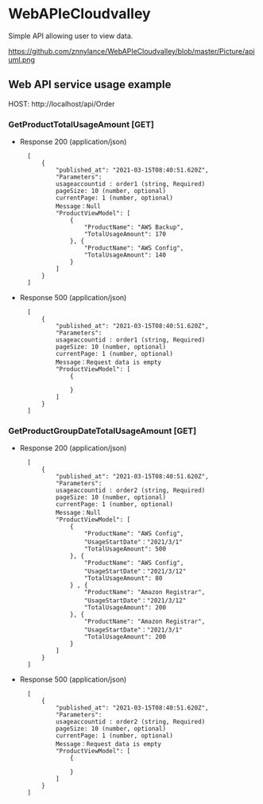 # WebAPIeCloudvalley

Simple API allowing user to view data.

https://github.com/znnylance/WebAPIeCloudvalley/blob/master/Picture/apiuml.png

## Web API service usage example 

HOST: http://localhost/api/Order

###  GetProductTotalUsageAmount [GET]

+ Response 200 (application/json)
    
        [
            {
                "published_at": "2021-03-15T08:40:51.620Z",
                "Parameters":
                usageaccountid : order1 (string, Required)
                pageSize: 10 (number, optional)
                currentPage: 1 (number, optional)
                Message：Null
                "ProductViewModel": [
                    {
                        "ProductName": "AWS Backup",
                        "TotalUsageAmount": 170
                    }, {
                        "ProductName": "AWS Config",
                        "TotalUsageAmount": 140
                    }
                ]
            }
        ]
        
+ Response 500 (application/json)
    
        [
            {
                "published_at": "2021-03-15T08:40:51.620Z",
                "Parameters":
                usageaccountid : order1 (string, Required)
                pageSize: 10 (number, optional)
                currentPage: 1 (number, optional)
                Message：Request data is empty
                "ProductViewModel": [
                    {
                       
                    }
                ]
            }
        ]

###  GetProductGroupDateTotalUsageAmount [GET]

+ Response 200 (application/json)
    
        [
            {
                "published_at": "2021-03-15T08:40:51.620Z",
                "Parameters":
                usageaccountid : order2 (string, Required)
                pageSize: 10 (number, optional)
                currentPage: 1 (number, optional)
                Message：Null
                "ProductViewModel": [
                    {
                        "ProductName": "AWS Config",
                        "UsageStartDate"："2021/3/1"
                        "TotalUsageAmount": 500
                    }, {
                        "ProductName": "AWS Config",
                        "UsageStartDate"："2021/3/12"
                        "TotalUsageAmount": 80
                    } , {
                        "ProductName": "Amazon Registrar",
                        "UsageStartDate"："2021/3/12"
                        "TotalUsageAmount": 200
                    }, {
                        "ProductName": "Amazon Registrar",
                        "UsageStartDate"："2021/3/1"
                        "TotalUsageAmount": 200
                    }
                ]
            }
        ]
        
+ Response 500 (application/json)
    
        [
            {
                "published_at": "2021-03-15T08:40:51.620Z",
                "Parameters":
                usageaccountid : order2 (string, Required)
                pageSize: 10 (number, optional)
                currentPage: 1 (number, optional)
                Message：Request data is empty
                "ProductViewModel": [
                    {
                       
                    }
                ]
            }
        ]
